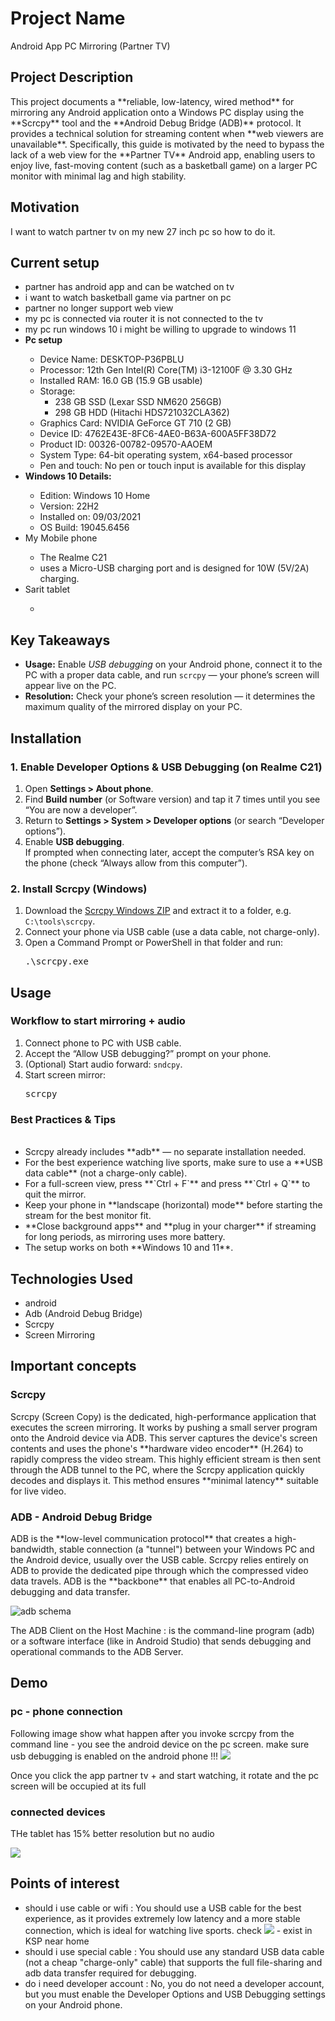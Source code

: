 <h1>Project Name</h1>
Android App PC Mirroring (Partner TV)


<h2>Project Description</h2>
This project documents a **reliable, low-latency, wired method** for mirroring any Android application onto a Windows PC display using the **Scrcpy** tool and the **Android Debug Bridge (ADB)** protocol. It provides a technical solution for streaming content when **web viewers are unavailable**. Specifically, this guide is motivated by the need to bypass the lack of a web view for the **Partner TV** Android app, enabling users to enjoy live, fast-moving content (such as a basketball game) on a larger PC monitor with minimal lag and high stability.

<h2>Motivation</h2>
I want to watch partner tv on my new 27 inch pc so how to do it.

<h2>Current setup</h2>
<ul>
<li>partner has android app and can be watched on tv</li>
<li>i want to watch basketball game via partner on pc</li>
<li>partner no longer support web view</li>
<li>my pc is connected via router it is not connected to the tv</li>
<li>my pc run windows 10 i might be willing to upgrade to windows 11</li>
<li><strong>Pc setup</strong></li>
    <ul>
        <li>Device Name: DESKTOP-P36PBLU</li>
        <li>Processor: 12th Gen Intel(R) Core(TM) i3-12100F @ 3.30 GHz</li>
        <li>Installed RAM: 16.0 GB (15.9 GB usable)</li>
        <li>Storage: <ul>
            <li>238 GB SSD (Lexar SSD NM620 256GB)</li>
            <li>298 GB HDD (Hitachi HDS721032CLA362)</li>
        </ul></li>
        <li>Graphics Card: NVIDIA GeForce GT 710 (2 GB)</li>
        <li>Device ID: 4762E43E-8FC6-4AE0-B63A-600A5FF38D72</li>
        <li>Product ID: 00326-00782-09570-AAOEM</li>
        <li>System Type: 64-bit operating system, x64-based processor</li>
        <li>Pen and touch: No pen or touch input is available for this display</li>
    </ul>
<li><strong>Windows 10 Details:</strong></li>
<ul>
    <li>Edition: Windows 10 Home</li>
    <li>Version: 22H2</li>
    <li>Installed on: 09/03/2021</li>
    <li>OS Build: 19045.6456</li>
</ul>
<li>My Mobile phone</li>
<ul>
<li>The Realme C21</li>
<li>uses a Micro-USB charging port and is designed for 10W (5V/2A) charging.</li>
</ul>
<li>Sarit tablet</li>
<ul>
<li></li>
</ul>
</ul>

<h2>Key Takeaways</h2>
<ul>
  <li>
    <strong>Usage:</strong> Enable <em>USB debugging</em> on your Android phone, connect it to the PC with a proper data cable, and run <code>scrcpy</code> — your phone’s screen will appear live on the PC.
  </li>
  <li>
    <strong>Resolution:</strong> Check your phone’s screen resolution — it determines the maximum quality of the mirrored display on your PC.
  </li>
</ul>



<h2>Installation</h2>

<h3>1. Enable Developer Options & USB Debugging (on Realme C21)</h3>
<ol>
  <li>Open <strong>Settings &gt; About phone</strong>.</li>
  <li>Find <strong>Build number</strong> (or Software version) and tap it 7 times until you see “You are now a developer”.</li>
  <li>Return to <strong>Settings &gt; System &gt; Developer options</strong> (or search “Developer options”).</li>
  <li>Enable <strong>USB debugging</strong>.
    <div>If prompted when connecting later, accept the computer’s RSA key on the phone (check “Always allow from this computer”).</div>
  </li>
</ol>

<h3>2. Install Scrcpy (Windows)</h3>
<ol>
  <li>Download the <a href="https://github.com/Genymobile/scrcpy/releases" target="_blank">Scrcpy Windows ZIP</a> and extract it to a folder, e.g. <code>C:\tools\scrcpy</code>.</li>
  <li>Connect your phone via USB cable (use a data cable, not charge-only).</li>
  <li>Open a Command Prompt or PowerShell in that folder and run:
    <pre>.\scrcpy.exe</pre>
  </li>
</ol>






<h2>Usage</h2>

<h3>Workflow to start mirroring + audio</h3>
<ol>
  <li>Connect phone to PC with USB cable.</li>
  <li>Accept the “Allow USB debugging?” prompt on your phone.</li>
  <li>(Optional) Start audio forward: <code>sndcpy</code>.</li>
  <li>Start screen mirror:
    <pre>scrcpy</pre>
  </li>
</ol>

<h3>Best Practices & Tips</h3>
<ul>
    <li>Scrcpy already includes **adb** — no separate installation needed.</li>
    <li>For the best experience watching live sports, make sure to use a **USB data cable** (not a charge-only cable).</li>
    <li>For a full-screen view, press **`Ctrl + F`** and press **`Ctrl + Q`** to quit the mirror.</li>
    <li>Keep your phone in **landscape (horizontal) mode** before starting the stream for the best monitor fit.</li>
    <li>**Close background apps** and **plug in your charger** if streaming for long periods, as mirroring uses more battery.</li>
    <li>The setup works on both **Windows 10 and 11**.</li>
</ul>


<h2>Technologies Used</h2>
<ul>
<li>android</li>
<li>Adb (Android Debug Bridge) </li>
<li>Scrcpy</li>
<li>Screen Mirroring</li>
</ul>

<h2>Important concepts</h2>

<h3>Scrcpy</h3>
<p>Scrcpy (Screen Copy) is the dedicated, high-performance application that executes the screen mirroring. It works by pushing a small server program onto the Android device via ADB. This server captures the device's screen contents and uses the phone's **hardware video encoder** (H.264) to rapidly compress the video stream. This highly efficient stream is then sent through the ADB tunnel to the PC, where the Scrcpy application quickly decodes and displays it. This method ensures **minimal latency** suitable for live video.</p>
<h3>ADB - Android Debug Bridge</h3>
<p>ADB is the **low-level communication protocol** that creates a high-bandwidth, stable connection (a "tunnel") between your Windows PC and the Android device, usually over the USB cable. Scrcpy relies entirely on ADB to provide the dedicated pipe through which the compressed video data travels. ADB is the **backbone** that enables all PC-to-Android debugging and data transfer.</p>

<img src='./figs/adb-schema.png' alt='adb schema'>

The ADB Client on the Host Machine : is the command-line program (adb) or a software interface (like in Android Studio) that sends debugging and operational commands to the ADB Server.



<h2>Demo</h2>

<h3>pc - phone connection</h3>

Following image show what happen after you invoke scrcpy from the command line - you see the android device on the pc screen. 
make sure usb debugging is enabled on the android phone !!!
<img src='./figs/run-scrcpy.png'/>


Once you click the app partner tv + and start watching, it rotate and the pc screen will be occupied at its full

<h3>connected devices</h3>

THe tablet has 15% better resolution but no audio 

<img src='./figs/devices.png'/>


<h2>Points of interest</h2>
<ul>
    <li>should i use cable or wifi : You should use a USB cable for the best experience, as it provides extremely low latency and a more stable connection, which is ideal for watching live sports. check <img src='./figs/cable.png'/> - exist in KSP near home</li>
    <li>should i use special cable : You should use any standard USB data cable (not a cheap "charge-only" cable) that supports the full file-sharing and adb data transfer required for debugging.</li>
   <li>do i need developer account : No, you do not need a developer account, but you must enable the Developer Options and USB Debugging settings on your Android phone.</li>
</ul>


